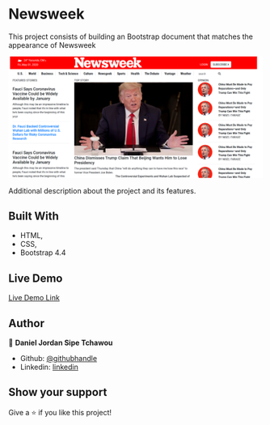 # Newsweek
This project consists of building an Bootstrap document that matches the appearance of Newsweek

![screenshot](./preview1.png)

Additional description about the project and its features.

## Built With

- HTML,
- CSS,
- Bootstrap 4.4

## Live Demo

[Live Demo Link](https://rawcdn.githack.com/sipe-daniel/Newsweek/379bff7a65bc59cf6fd2eb9c4a71370d48c55bb0/index.html)

## Author

👤 **Daniel Jordan Sipe Tchawou**

- Github: [@githubhandle](https://github.com/sipe-daniel)
- Linkedin: [linkedin](https://linkedin.com/in/daniel-jordan-sipe-tchawou)

## Show your support

Give a ⭐️ if you like this project!